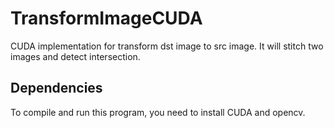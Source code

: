 # TransformImageCUDA
CUDA implementation for transform dst image to src image. It will stitch two images and detect intersection.

## Dependencies
To compile and run this program, you need to install CUDA and opencv.

